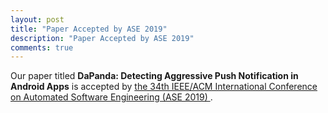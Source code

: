 ```yaml
---
layout: post
title: "Paper Accepted by ASE 2019"
description: "Paper Accepted by ASE 2019"
comments: true
---
```


Our paper titled <strong>DaPanda: Detecting Aggressive Push Notification in Android Apps</strong> is accepted by
<a href="https://2019.ase-conferences.org/">the 34th IEEE/ACM International Conference on Automated Software Engineering (ASE 2019) </a>. 
